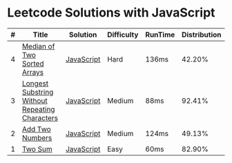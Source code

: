 # Leetcode Solutions with JavaScript

| # | Title | Solution | Difficulty | RunTime | Distribution |
|---| ----- | -------- | ---------- | ------- | ------------ |
|4|[Median of Two Sorted Arrays](https://leetcode.com/problems/median-of-two-sorted-arrays/description/) | [JavaScript](./src/4-MedianofTwoSortedArrays/index.js)|Hard|136ms|42.20%|
|3|[Longest Substring Without Repeating Characters](https://leetcode.com/problems/longest-substring-without-repeating-characters/description/) | [JavaScript](./src/3-LongestSubstringWithoutRepeatingCharacters/index.js)|Medium|88ms|92.41%|
|2|[Add Two Numbers](https://leetcode.com/problems/add-two-numbers/description/) | [JavaScript](./src/2-AddTwoNumbers/index.js)|Medium|124ms|49.13%| 
|1|[Two Sum](https://leetcode.com/problems/two-sum/description/) | [JavaScript](./src/1-TwoSum/index.js)|Easy|60ms|82.90%|